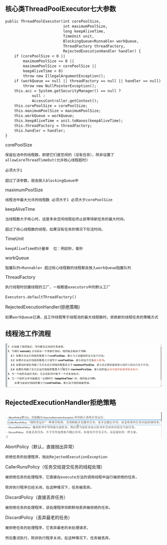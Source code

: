 核心类ThreadPoolExecutor七大参数
---

    public ThreadPoolExecutor(int corePoolSize,
                              int maximumPoolSize,
                              long keepAliveTime,
                              TimeUnit unit,
                              BlockingQueue<Runnable> workQueue,
                              ThreadFactory threadFactory,
                              RejectedExecutionHandler handler) {
        if (corePoolSize < 0 ||
            maximumPoolSize <= 0 ||
            maximumPoolSize < corePoolSize ||
            keepAliveTime < 0)
            throw new IllegalArgumentException();
        if (workQueue == null || threadFactory == null || handler == null)
            throw new NullPointerException();
        this.acc = System.getSecurityManager() == null ?
                null :
                AccessController.getContext();
        this.corePoolSize = corePoolSize;
        this.maximumPoolSize = maximumPoolSize;
        this.workQueue = workQueue;
        this.keepAliveTime = unit.toNanos(keepAliveTime);
        this.threadFactory = threadFactory;
        this.handler = handler;
    }

corePoolSize

    保留在池中的线程数，即使它们是空闲的（没有任务），除非设置了allowCoreThreadTimeOut(允许核心线程超时)

    必须大于1 

    超过了该参数，就会放入blockingQueue中

maximumPoolSize

    线程池中最大允许的线程数 必须大于1 必须大于corePoolSize

keepAliveTime

    当线程数大于核心时，这是多余空闲线程在终止前等待新任务的最大时间。

    超过了核心线程数的线程，如果没有任务的情况下存活时间。

TimeUnit

    keepAliveTime的计量单  位：例如秒，毫秒

workQueue

    阻塞队列<Runnable> 超过核心线程数的线程都会放入workQueue阻塞队列

ThreadFactory

    执行线程时创建线程的工厂，一般都是executors中的默认工厂

    Executors.defaultThreadFactory()

RejectedExecutionHandler(拒绝策略)

    如果workQueue已满，且工作线程等于线程池的最大线程数时，拒绝新的线程任务的策略方式

线程池工作流程
---

![img_59.png](img_59.png)


RejectedExecutionHandler拒绝策略
---

![img_61.png](img_61.png)

AbortPolicy（默认，直接抛出异常）

    拒绝任务的处理程序，抛出RejectedExecutionException

CallerRunsPolicy（任务交给提交任务的线程处理）

    被拒绝任务的处理程序，它直接在execute方法的调用线程中运行被拒绝的任务，
    
    除非执行程序已经关闭，在这种情况下，任务被丢弃。

DiscardPolicy（直接丢弃任务）

    被拒绝任务的处理程序，该处理程序将默默地丢弃被拒绝的任务。

DiscardPolicy（丢弃最老的任务）

    被拒绝任务的处理程序，它丢弃最老的未处理请求，

    然后重试执行，除非执行程序关闭，在这种情况下，任务被丢弃。